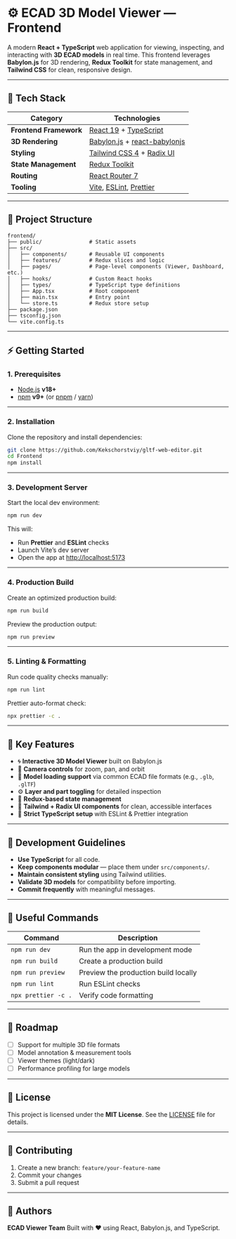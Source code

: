 # ⚙️ ECAD 3D Model Viewer — Frontend

A modern **React + TypeScript** web application for viewing, inspecting, and interacting with **3D ECAD models** in real time.
This frontend leverages **Babylon.js** for 3D rendering, **Redux Toolkit** for state management, and **Tailwind CSS** for clean, responsive design.

---

## 🚀 Tech Stack

| Category               | Technologies                                                                                               |
| ---------------------- | ---------------------------------------------------------------------------------------------------------- |
| **Frontend Framework** | [React 19](https://react.dev/) + [TypeScript](https://www.typescriptlang.org/)                             |
| **3D Rendering**       | [Babylon.js](https://www.babylonjs.com/) + [react-babylonjs](https://github.com/brianzinn/react-babylonjs) |
| **Styling**            | [Tailwind CSS 4](https://tailwindcss.com/) + [Radix UI](https://www.radix-ui.com/)                         |
| **State Management**   | [Redux Toolkit](https://redux-toolkit.js.org/)                                                             |
| **Routing**            | [React Router 7](https://reactrouter.com/)                                                                 |
| **Tooling**            | [Vite](https://vitejs.dev/), [ESLint](https://eslint.org/), [Prettier](https://prettier.io/)               |

---

## 🧱 Project Structure

```
frontend/
├── public/               # Static assets
├── src/
│   ├── components/       # Reusable UI components
│   ├── features/         # Redux slices and logic
│   ├── pages/            # Page-level components (Viewer, Dashboard, etc.)
│   ├── hooks/            # Custom React hooks
│   ├── types/            # TypeScript type definitions
│   ├── App.tsx           # Root component
│   ├── main.tsx          # Entry point
│   └── store.ts          # Redux store setup
├── package.json
├── tsconfig.json
└── vite.config.ts
```

---

## ⚡ Getting Started

### 1. Prerequisites

* [Node.js](https://nodejs.org/) **v18+**
* [npm](https://www.npmjs.com/) **v9+** (or [pnpm](https://pnpm.io/) / [yarn](https://yarnpkg.com/))

---

### 2. Installation

Clone the repository and install dependencies:

```bash
git clone https://github.com/Kekschorstviy/gltf-web-editor.git
cd Frontend
npm install
```

---

### 3. Development Server

Start the local dev environment:

```bash
npm run dev
```

This will:

* Run **Prettier** and **ESLint** checks
* Launch Vite’s dev server
* Open the app at [http://localhost:5173](http://localhost:5173)

---

### 4. Production Build

Create an optimized production build:

```bash
npm run build
```

Preview the production output:

```bash
npm run preview
```

---

### 5. Linting & Formatting

Run code quality checks manually:

```bash
npm run lint
```

Prettier auto-format check:

```bash
npx prettier -c .
```

---

## 🧩 Key Features

* 🌀 **Interactive 3D Model Viewer** built on Babylon.js
* 🧭 **Camera controls** for zoom, pan, and orbit
* 🧱 **Model loading support** via common ECAD file formats (e.g., `.glb`, `.glTF`)
* ⚙️ **Layer and part toggling** for detailed inspection
* 🧠 **Redux-based state management**
* 🎨 **Tailwind + Radix UI components** for clean, accessible interfaces
* 🔧 **Strict TypeScript setup** with ESLint & Prettier integration

---

## 🧠 Development Guidelines

* **Use TypeScript** for all code.
* **Keep components modular** — place them under `src/components/`.
* **Maintain consistent styling** using Tailwind utilities.
* **Validate 3D models** for compatibility before importing.
* **Commit frequently** with meaningful messages.

---

## 🧰 Useful Commands

| Command             | Description                          |
| ------------------- | ------------------------------------ |
| `npm run dev`       | Run the app in development mode      |
| `npm run build`     | Create a production build            |
| `npm run preview`   | Preview the production build locally |
| `npm run lint`      | Run ESLint checks                    |
| `npx prettier -c .` | Verify code formatting               |

---

## 🧭 Roadmap

* [ ] Support for multiple 3D file formats
* [ ] Model annotation & measurement tools
* [ ] Viewer themes (light/dark)
* [ ] Performance profiling for large models

---

## 📄 License

This project is licensed under the **MIT License**.
See the [LICENSE](../LICENSE) file for details.

---

## 🤝 Contributing

1. Create a new branch: `feature/your-feature-name`
2. Commit your changes
3. Submit a pull request

---

## 👥 Authors

**ECAD Viewer Team**
Built with ❤️ using React, Babylon.js, and TypeScript.
